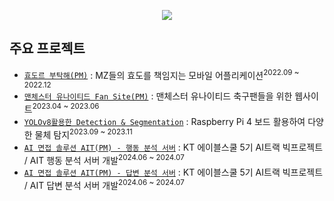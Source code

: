 <p align='center'>
    <img src="https://capsule-render.vercel.app/api?type=waving&color=auto&height=300&section=header&text=HuiGwon's%20Github&fontSize=90&animation=fadeIn&fontAlignY=38&desc=AI%20Developer%20and%20BE%20Developer&descAlignY=51&descAlign=62"/>
</p>


## 주요 프로젝트
- [`효도르 부탁해(PM)`](https://github.com/AnthonyRyu/HyodorBros.) : MZ들의 효도를 책임지는 모바일 어플리케이션<sup>2022.09 ~ 2022.12</sup>
- [`맨체스터 유나이티드 Fan Site(PM)`](https://github.com/AnthonyRyu/ManUnitedFanSite) : 맨체스터 유나이티드 축구팬들을 위한 웹사이트<sup>2023.04 ~ 2023.06</sup>
- [`YOLOv8활용한 Detection & Segmentation`](https://github.com/AnthonyRyu/AI_YOLOv8Project) : Raspberry Pi 4 보드 활용하여 다양한 물체 탐지<sup>2023.09 ~ 2023.11</sup>
- [`AI 면접 솔루션 AIT(PM) - 행동 분석 서버`](https://github.com/AnthonyRyu/AIT-Vision) : KT 에이블스쿨 5기 AI트랙 빅프로젝트 / AIT 행동 분석 서버 개발<sup>2024.06 ~ 2024.07</sup>
- [`AI 면접 솔루션 AIT(PM) - 답변 분석 서버`](https://github.com/AnthonyRyu/AIT-Context) : KT 에이블스쿨 5기 AI트랙 빅프로젝트 / AIT 답변 분석 서버 개발<sup>2024.06 ~ 2024.07</sup>
